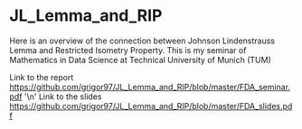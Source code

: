 # JL_Lemma_and_RIP
Here is an overview of the connection between Johnson Lindenstrauss Lemma and Restricted Isometry Property. This is my seminar of Mathematics in Data Science at Technical University of Munich (TUM)

Link to the report https://github.com/grigor97/JL_Lemma_and_RIP/blob/master/FDA_seminar.pdf '\n'
Link to the slides https://github.com/grigor97/JL_Lemma_and_RIP/blob/master/FDA_slides.pdf
